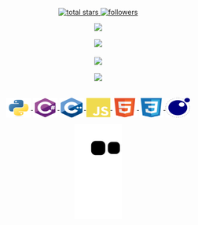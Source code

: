 <p align='center'>
    <a href='https://github.com/84b?tab=repositories&sort=stargazers'>
        <img alt='total stars' title='Total stars on GitHub' src='https://custom-icon-badges.herokuapp.com/badge/dynamic/json?logo=star&color=55960c&labelColor=488207&label=Stars&style=for-the-badge&query=%24.stars&url=https://api.github-star-counter.workers.dev/user/84b'/>
    </a>
    <a href='https://github.com/84b?tab=followers'>
        <img alt='followers' title='Follow Me on GitHub' src='https://custom-icon-badges.herokuapp.com/github/followers/84b?color=236ad3&labelColor=1155ba&style=for-the-badge&logo=person-add&label=Follow&logoColor=white'/>
    </a>
</p>
<p align="middle">
    <img src='https://github-readme-streak-stats.herokuapp.com?user=84b&theme=onedark_duo&hide_border=true&date_format=j%20M%5B%20Y%5D'/>
    <br>
</p>
<p align="middle">
    <img src='https://github-profile-trophy.vercel.app/?username=84b&theme=onedark'/>
    <br>
    <br>
    <a href='http://cookiesservices.win'>
        <img src='https://discord.c99.nl/widget/theme-4/844025558580199425.png'/>
</p> 
<p align="middle">
    <img src='https://github-readme-stats.vercel.app/api?username=84b&show_icons=true&theme=radical'>
    <br>
</p>


<div style="display: inline_block" align="middle"><br>
    <img align="center" alt="Rafa-Python" height="40" width="50" src="https://raw.githubusercontent.com/devicons/devicon/master/icons/python/python-original.svg">
    <img align="center" alt="Rafa-Csharp" height="40" width="50" src="https://raw.githubusercontent.com/devicons/devicon/master/icons/csharp/csharp-original.svg">
    <img align="center" alt="Rafa-CSS" height="40" width="50" src="https://raw.githubusercontent.com/devicons/devicon/master/icons/cplusplus/cplusplus-original.svg">
    <img align="center" alt="Rafa-Js" height="40" width="50" src="https://raw.githubusercontent.com/devicons/devicon/master/icons/javascript/javascript-plain.svg">
    <img align="center" alt="Rafa-HTML" height="40" width="50" src="https://raw.githubusercontent.com/devicons/devicon/master/icons/html5/html5-original.svg">
    <img align="center" alt="Rafa-CSS" height="40" width="50" src="https://raw.githubusercontent.com/devicons/devicon/master/icons/css3/css3-original.svg">
    <img align="center" alt="Rafa-CSS" height="40" width="50" src="https://raw.githubusercontent.com/devicons/devicon/master/icons/lua/lua-original.svg">
</div>

<p align="middle">
  <a href='https://github.com/84b'>
        <img alt='Snake Animation' src='https://github.com/rafaballerini/rafaballerini/blob/output/github-contribution-grid-snake.svg'/>
</p> 
